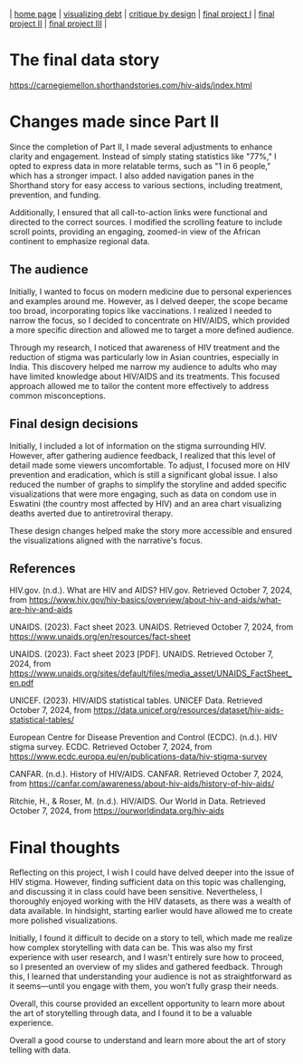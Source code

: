 | [home page](https://cmustudent.github.io/tswd-portfolio-templates/) | [visualizing debt](visualizing-government-debt) | [critique by design](critique-by-design) | [final project I](final-project-part-one) | [final project II](final-project-part-two) | [final project III](final-project-part-three) |

# The final data story

https://carnegiemellon.shorthandstories.com/hiv-aids/index.html

# Changes made since Part II

Since the completion of Part II, I made several adjustments to enhance clarity and engagement. Instead of simply stating statistics like "77%," I opted to express data in more relatable terms, such as "1 in 6 people," which has a stronger impact. I also added navigation panes in the Shorthand story for easy access to various sections, including treatment, prevention, and funding.

Additionally, I ensured that all call-to-action links were functional and directed to the correct sources. I modified the scrolling feature to include scroll points, providing an engaging, zoomed-in view of the African continent to emphasize regional data.



## The audience

Initially, I wanted to focus on modern medicine due to personal experiences and examples around me. However, as I delved deeper, the scope became too broad, incorporating topics like vaccinations. I realized I needed to narrow the focus, so I decided to concentrate on HIV/AIDS, which provided a more specific direction and allowed me to target a more defined audience.

Through my research, I noticed that awareness of HIV treatment and the reduction of stigma was particularly low in Asian countries, especially in India. This discovery helped me narrow my audience to adults who may have limited knowledge about HIV/AIDS and its treatments. This focused approach allowed me to tailor the content more effectively to address common misconceptions.

## Final design decisions
Initially, I included a lot of information on the stigma surrounding HIV. However, after gathering audience feedback, I realized that this level of detail made some viewers uncomfortable. To adjust, I focused more on HIV prevention and eradication, which is still a significant global issue. I also reduced the number of graphs to simplify the storyline and added specific visualizations that were more engaging, such as data on condom use in Eswatini (the country most affected by HIV) and an area chart visualizing deaths averted due to antiretroviral therapy.

These design changes helped make the story more accessible and ensured the visualizations aligned with the narrative's focus.




## References


HIV.gov. (n.d.). What are HIV and AIDS? HIV.gov. Retrieved October 7, 2024, from https://www.hiv.gov/hiv-basics/overview/about-hiv-and-aids/what-are-hiv-and-aids

UNAIDS. (2023). Fact sheet 2023. UNAIDS. Retrieved October 7, 2024, from https://www.unaids.org/en/resources/fact-sheet

UNAIDS. (2023). Fact sheet 2023 [PDF]. UNAIDS. Retrieved October 7, 2024, from https://www.unaids.org/sites/default/files/media_asset/UNAIDS_FactSheet_en.pdf

UNICEF. (2023). HIV/AIDS statistical tables. UNICEF Data. Retrieved October 7, 2024, from https://data.unicef.org/resources/dataset/hiv-aids-statistical-tables/

European Centre for Disease Prevention and Control (ECDC). (n.d.). HIV stigma survey. ECDC. Retrieved October 7, 2024, from https://www.ecdc.europa.eu/en/publications-data/hiv-stigma-survey

CANFAR. (n.d.). History of HIV/AIDS. CANFAR. Retrieved October 7, 2024, from https://canfar.com/awareness/about-hiv-aids/history-of-hiv-aids/

Ritchie, H., & Roser, M. (n.d.). HIV/AIDS. Our World in Data. Retrieved October 7, 2024, from https://ourworldindata.org/hiv-aids




# Final thoughts


Reflecting on this project, I wish I could have delved deeper into the issue of HIV stigma. However, finding sufficient data on this topic was challenging, and discussing it in class could have been sensitive. Nevertheless, I thoroughly enjoyed working with the HIV datasets, as there was a wealth of data available. In hindsight, starting earlier would have allowed me to create more polished visualizations.

Initially, I found it difficult to decide on a story to tell, which made me realize how complex storytelling with data can be. This was also my first experience with user research, and I wasn't entirely sure how to proceed, so I presented an overview of my slides and gathered feedback. Through this, I learned that understanding your audience is not as straightforward as it seems—until you engage with them, you won’t fully grasp their needs.

Overall, this course provided an excellent opportunity to learn more about the art of storytelling through data, and I found it to be a valuable experience.



Overall a good course to understand and learn more about the art of story telling with data. 

